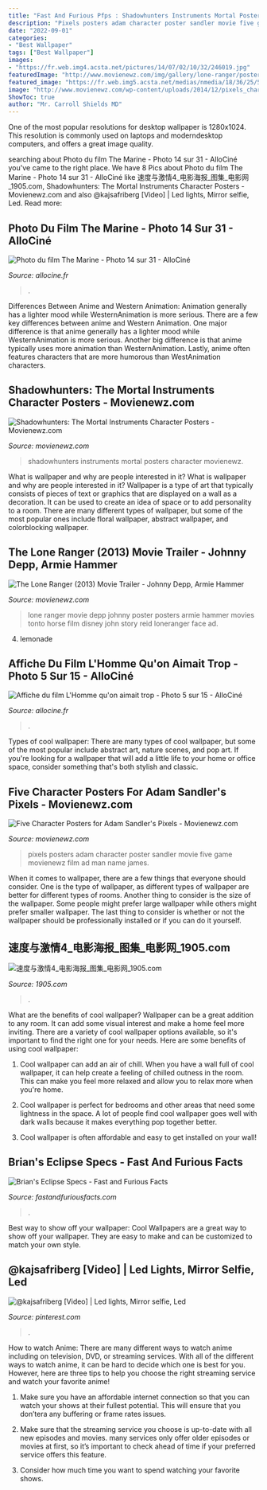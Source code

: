 ```yaml
---
title: "Fast And Furious Pfps : Shadowhunters Instruments Mortal Posters Character Movienewz"
description: "Pixels posters adam character poster sandler movie five game movienewz film ad man name james"
date: "2022-09-01"
categories:
- "Best Wallpaper"
tags: ["Best Wallpaper"]
images:
- "https://fr.web.img4.acsta.net/pictures/14/07/02/10/32/246019.jpg"
featuredImage: "http://www.movienewz.com/img/gallery/lone-ranger/posters/lone_ranger_movie_poster_2.jpg"
featured_image: "https://fr.web.img5.acsta.net/medias/nmedia/18/36/25/59/18881103.jpg"
image: "http://www.movienewz.com/wp-content/uploads/2014/12/pixels_character_poster_5.jpg"
ShowToc: true
author: "Mr. Carroll Shields MD"
---
```



One of the most popular resolutions for desktop wallpaper is 1280x1024. This resolution is commonly used on laptops and moderndesktop computers, and offers a great image quality.

	

		
searching about Photo du film The Marine - Photo 14 sur 31 - AlloCiné you've came to the right place. We have 8 Pics about Photo du film The Marine - Photo 14 sur 31 - AlloCiné like 速度与激情4_电影海报_图集_电影网_1905.com, Shadowhunters: The Mortal Instruments Character Posters - Movienewz.com and also @kajsafriberg [Video] | Led lights, Mirror selfie, Led. Read more:
		
    
## Photo Du Film The Marine - Photo 14 Sur 31 - AlloCiné

<img loading=lazy src="https://fr.web.img5.acsta.net/medias/nmedia/18/36/25/59/18881103.jpg" onerror="this.onerror=null;this.src='https://tse2.mm.bing.net/th?id=OIP.gEx37C7QYoNxof2maNGzZQHaLN&amp;pid=15.1';" alt="Photo du film The Marine - Photo 14 sur 31 - AlloCiné">

_Source: allocine.fr_

>. 

	

Differences Between Anime and Western Animation: Animation generally has a lighter mood while WesternAnimation is more serious.
There are a few key differences between anime and Western Animation. One major difference is that anime generally has a lighter mood while WesternAnimation is more serious. Another big difference is that anime typically uses more animation than WesternAnimation. Lastly, anime often features characters that are more humorous than WestAnimation characters.

    
## Shadowhunters: The Mortal Instruments Character Posters - Movienewz.com

<img loading=lazy src="http://www.movienewz.com/img/gallery/shadowhunters-the-mortal-instruments/posters/shadowhunters-the-mortal-instruments-character-posters-4.jpg" onerror="this.onerror=null;this.src='https://tse4.mm.bing.net/th?id=OIP.Xpk3KxIXl9WwxGp_6HRXDgHaK-&amp;pid=15.1';" alt="Shadowhunters: The Mortal Instruments Character Posters - Movienewz.com">

_Source: movienewz.com_

>shadowhunters instruments mortal posters character movienewz. 

	

What is wallpaper and why are people interested in it?
What is wallpaper and why are people interested in it?
Wallpaper is a type of art that typically consists of pieces of text or graphics that are displayed on a wall as a decoration. It can be used to create an idea of space or to add personality to a room. There are many different types of wallpaper, but some of the most popular ones include floral wallpaper, abstract wallpaper, and colorblocking wallpaper.

    
## The Lone Ranger (2013) Movie Trailer - Johnny Depp, Armie Hammer

<img loading=lazy src="http://www.movienewz.com/img/gallery/lone-ranger/posters/lone_ranger_movie_poster_2.jpg" onerror="this.onerror=null;this.src='https://tse4.mm.bing.net/th?id=OIP.Ps03X9aKU2i3brdwXrPzzgHaK-&amp;pid=15.1';" alt="The Lone Ranger (2013) Movie Trailer - Johnny Depp, Armie Hammer">

_Source: movienewz.com_

>lone ranger movie depp johnny poster posters armie hammer movies tonto horse film disney john story reid loneranger face ad. 

	

4. lemonade 

    
## Affiche Du Film L&#039;Homme Qu&#039;on Aimait Trop - Photo 5 Sur 15 - AlloCiné

<img loading=lazy src="https://fr.web.img4.acsta.net/pictures/14/07/02/10/32/246019.jpg" onerror="this.onerror=null;this.src='https://tse3.mm.bing.net/th?id=OIP.w017CAfLIn3QQytf90ji4AHaKD&amp;pid=15.1';" alt="Affiche du film L&#039;Homme qu&#039;on aimait trop - Photo 5 sur 15 - AlloCiné">

_Source: allocine.fr_

>. 

	

Types of cool wallpaper:
There are many types of cool wallpaper, but some of the most popular include abstract art, nature scenes, and pop art. If you're looking for a wallpaper that will add a little life to your home or office space, consider something that's both stylish and classic.

    
## Five Character Posters For Adam Sandler&#039;s Pixels - Movienewz.com

<img loading=lazy src="http://www.movienewz.com/wp-content/uploads/2014/12/pixels_character_poster_5.jpg" onerror="this.onerror=null;this.src='https://tse2.mm.bing.net/th?id=OIP.ISdRzszWJiL4_dT1BC3IQQHaKX&amp;pid=15.1';" alt="Five Character Posters for Adam Sandler&#039;s Pixels - Movienewz.com">

_Source: movienewz.com_

>pixels posters adam character poster sandler movie five game movienewz film ad man name james. 

	

When it comes to wallpaper, there are a few things that everyone should consider. One is the type of wallpaper, as different types of wallpaper are better for different types of rooms. Another thing to consider is the size of the wallpaper. Some people might prefer large wallpaper while others might prefer smaller wallpaper. The last thing to consider is whether or not the wallpaper should be professionally installed or if you can do it yourself.

    
## 速度与激情4_电影海报_图集_电影网_1905.com

<img loading=lazy src="https://image11.m1905.cn/uploadfile/2013/1203/20131203035236807045.jpg" onerror="this.onerror=null;this.src='https://tse4.mm.bing.net/th?id=OIP.XE6UpOo8jLeI3WHmBgyEXgHaLH&amp;pid=15.1';" alt="速度与激情4_电影海报_图集_电影网_1905.com">

_Source: 1905.com_

>. 

	

What are the benefits of cool wallpaper?
Wallpaper can be a great addition to any room. It can add some visual interest and make a home feel more inviting. There are a variety of cool wallpaper options available, so it's important to find the right one for your needs. Here are some benefits of using cool wallpaper: 
1. Cool wallpaper can add an air of chill. When you have a wall full of cool wallpaper, it can help create a feeling of chilled outness in the room. This can make you feel more relaxed and allow you to relax more when you're home. 

2. Cool wallpaper is perfect for bedrooms and other areas that need some lightness in the space. A lot of people find cool wallpaper goes well with dark walls because it makes everything pop together better. 

3. Cool wallpaper is often affordable and easy to get installed on your wall!

    
## Brian&#039;s Eclipse Specs - Fast And Furious Facts

<img loading=lazy src="https://fastandfuriousfacts.com/wp-content/uploads/2018/09/IMG_0878-768x1024.jpg" onerror="this.onerror=null;this.src='https://tse4.mm.bing.net/th?id=OIP.kPFOAQtaP4cAqjmqy-kGrwHaJ4&amp;pid=15.1';" alt="Brian&#039;s Eclipse Specs - Fast and Furious Facts">

_Source: fastandfuriousfacts.com_

>. 

	

Best way to show off your wallpaper:
Cool Wallpapers are a great way to show off your wallpaper. They are easy to make and can be customized to match your own style.

    
## @kajsafriberg [Video] | Led Lights, Mirror Selfie, Led

<img loading=lazy src="https://i.pinimg.com/736x/ea/67/a0/ea67a06fd7dbba44efce9e1c4f0f640f.jpg" onerror="this.onerror=null;this.src='https://tse4.mm.bing.net/th?id=OIP.drecZX26Cw-Me70telhlQwHaNK&amp;pid=15.1';" alt="@kajsafriberg [Video] | Led lights, Mirror selfie, Led">

_Source: pinterest.com_

>. 

	

How to watch Anime: There are many different ways to watch anime including on television, DVD, or streaming services.
With all of the different ways to watch anime, it can be hard to decide which one is best for you. However, here are three tips to help you choose the right streaming service and watch your favorite anime!
1. Make sure you have an affordable internet connection so that you can watch your shows at their fullest potential. This will ensure that you don’tera any buffering or frame rates issues.

2. Make sure that the streaming service you choose is up-to-date with all new episodes and movies. many services only offer older episodes or movies at first, so it’s important to check ahead of time if your preferred service offers this feature.

3. Consider how much time you want to spend watching your favorite shows.

